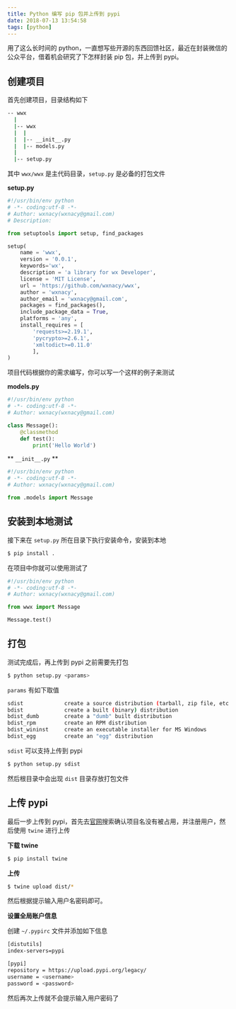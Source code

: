 ```yaml
---
title: Python 编写 pip 包并上传到 pypi
date: 2018-07-13 13:54:58
tags: [python]
---
```


用了这么长时间的 python，一直想写些开源的东西回馈社区，最近在封装微信的公众平台，借着机会研究了下怎样封装 pip 包，并上传到 pypi。

<!-- more --><!-- toc -->

## 创建项目

首先创建项目，目录结构如下

```bash
-- wwx
  |
  |-- wwx
  |  |
  |  |-- __init__.py
  |  |-- models.py
  |
  |-- setup.py
```

其中 `wwx/wwx` 是主代码目录，`setup.py` 是必备的打包文件

**setup.py**

```python
#!/usr/bin/env python
# -*- coding:utf-8 -*-
# Author: wxnacy(wxnacy@gmail.com)
# Description:

from setuptools import setup, find_packages

setup(
    name = 'wwx',
    version = '0.0.1',
    keywords='wx',
    description = 'a library for wx Developer',
    license = 'MIT License',
    url = 'https://github.com/wxnacy/wwx',
    author = 'wxnacy',
    author_email = 'wxnacy@gmail.com',
    packages = find_packages(),
    include_package_data = True,
    platforms = 'any',
    install_requires = [
        'requests>=2.19.1',
        'pycrypto>=2.6.1',
        'xmltodict>=0.11.0'
        ],
)
```

项目代码根据你的需求编写，你可以写一个这样的例子来测试

**models.py**

```python
#!/usr/bin/env python
# -*- coding:utf-8 -*-
# Author: wxnacy(wxnacy@gmail.com)

class Message():
    @classmethod
    def test():
        print('Hello World')
```

** `__init__.py` **

```python
#!/usr/bin/env python
# -*- coding:utf-8 -*-
# Author: wxnacy(wxnacy@gmail.com)

from .models import Message
```

## 安装到本地测试

接下来在 `setup.py` 所在目录下执行安装命令，安装到本地

```bash
$ pip install .
```

在项目中你就可以使用测试了

```python
#!/usr/bin/env python
# -*- coding:utf-8 -*-
# Author: wxnacy(wxnacy@gmail.com)

from wwx import Message

Message.test()
```

## 打包

测试完成后，再上传到 pypi 之前需要先打包

```bash
$ python setup.py <params>
```

`params` 有如下取值

```bash
sdist             create a source distribution (tarball, zip file, etc.)
bdist             create a built (binary) distribution
bdist_dumb        create a "dumb" built distribution
bdist_rpm         create an RPM distribution
bdist_wininst     create an executable installer for MS Windows
bdist_egg         create an "egg" distribution
```

`sdist` 可以支持上传到 pypi

```bash
$ python setup.py sdist
```

然后根目录中会出现 `dist` 目录存放打包文件

## 上传 pypi

最后一步上传到 pypi，首先去[官网](https://pypi.org/)搜索确认项目名没有被占用，并注册用户，然后使用 `twine` 进行上传

**下载 twine**

```bash
$ pip install twine
```

**上传**

```bash
$ twine upload dist/*
```

然后根据提示输入用户名密码即可。

**设置全局账户信息**

创建 `~/.pypirc` 文件并添加如下信息

```bash
[distutils]
index-servers=pypi

[pypi]
repository = https://upload.pypi.org/legacy/
username = <username>
password = <password>
```

然后再次上传就不会提示输入用户密码了
